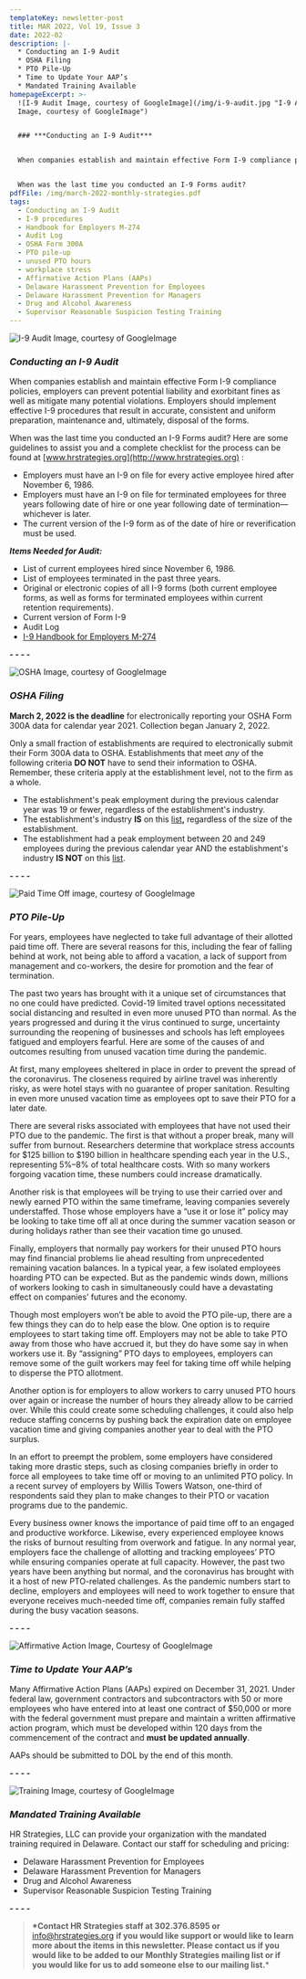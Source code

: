 ```yaml
---
templateKey: newsletter-post
title: MAR 2022, Vol 19, Issue 3
date: 2022-02
description: |-
  * Conducting an I-9 Audit
  * OSHA Filing
  * PTO Pile-Up
  * Time to Update Your AAP’s
  * Mandated Training Available
homepageExcerpt: >-
  ![I-9 Audit Image, courtesy of GoogleImage](/img/i-9-audit.jpg "I-9 Audit
  Image, courtesy of GoogleImage")


  ### ***Conducting an I-9 Audit***


  When companies establish and maintain effective Form I-9 compliance policies, employers can prevent potential liability and exorbitant fines as well as mitigate many potential violations. Employers should implement effective I-9 procedures that result in accurate, consistent and uniform preparation, maintenance and, ultimately, disposal of the forms.


  When was the last time you conducted an I-9 Forms audit?
pdfFile: /img/march-2022-monthly-strategies.pdf
tags:
  - Conducting an I-9 Audit
  - I-9 procedures
  - Handbook for Employers M-274
  - Audit Log
  - OSHA Form 300A
  - PTO pile-up
  - unused PTO hours
  - workplace stress
  - Affirmative Action Plans (AAPs)
  - Delaware Harassment Prevention for Employees
  - Delaware Harassment Prevention for Managers
  - Drug and Alcohol Awareness
  - Supervisor Reasonable Suspicion Testing Training
---
```

![I-9 Audit Image, courtesy of GoogleImage](/img/i-9-audit.jpg "I-9 Audit Image, courtesy of GoogleImage")

### ***Conducting an I-9 Audit***

When companies establish and maintain effective Form I-9 compliance policies, employers can prevent potential liability and exorbitant fines as well as mitigate many potential violations. Employers should implement effective I-9 procedures that result in accurate, consistent and uniform preparation, maintenance and, ultimately, disposal of the forms.

When was the last time you conducted an I-9 Forms audit? Here are some guidelines to assist you and a complete checklist for the process can be found at [www.hrstrategies.org](http://www.hrstrategies.org) :

* Employers must have an I-9 on file for every active employee hired after November 6, 1986.
* Employers must have an I-9 on file for terminated employees for three years following date of hire or one year following date of termination—whichever is later.
* The current version of the I-9 form as of the date of hire or reverification must be used.

***Items Needed for Audit:***

* List of current employees hired since November 6, 1986.
* List of employees terminated in the past three years.
* Original or electronic copies of all I-9 forms (both current employee forms, as well as forms for terminated employees within current retention requirements).
* Current version of Form I-9
* Audit Log
* [I-9 Handbook for Employers M-274](https://www.uscis.gov/i-9-central/form-i-9-resources/handbook-for-employers-m-274)

**\- - - -**

![OSHA Image, courtesy of GoogleImage](/img/osha-capitol.jpg "OSHA Image, courtesy of GoogleImage")

### ***OSHA Filing***

**March 2, 2022 is the deadline** for electronically reporting your OSHA Form 300A data for calendar year 2021. Collection began January 2, 2022.

Only a small fraction of establishments are required to electronically submit their Form 300A data to OSHA. Establishments that meet *any* of the following criteria **DO NOT** have to send their information to OSHA. Remember, these criteria apply at the establishment level, not to the firm as a whole.

* The establishment's peak employment during the previous calendar year was 19 or fewer, regardless of the establishment's industry.
* The establishment's industry **IS** on this [list](https://www.osha.gov/recordkeeping/presentations/exempttable "Non-Mandatory Appendix A to Subpart B -- Partially Exempt Industries")**,** regardless of the size of the establishment.
* The establishment had a peak employment between 20 and 249 employees during the previous calendar year AND the establishment's industry **IS NOT** on this [list](https://www.osha.gov/recordkeeping/naics-codes-electronic-submission "list").

***\- - - -***

![Paid Time Off image, courtesy of GoogleImage](/img/pto-image.jpg "Paid Time Off image, courtesy of GoogleImage")

### ***PTO Pile-Up***

For years, employees have neglected to take full advantage of their allotted paid time off. There are several reasons for this, including the fear of falling behind at work, not being able to afford a vacation, a lack of support from management and co-workers, the desire for promotion and the fear of termination.

The past two years has brought with it a unique set of circumstances that no one could have predicted. Covid-19 limited travel options necessitated social distancing and resulted in even more unused PTO than normal. As the years progressed and during it the virus continued to surge, uncertainty surrounding the reopening of businesses and schools has left employees fatigued and employers fearful. Here are some of the causes of and outcomes resulting from unused vacation time during the pandemic.

At first, many employees sheltered in place in order to prevent the spread of the coronavirus. The closeness required by airline travel was inherently risky, as were hotel stays with no guarantee of proper sanitation. Resulting in even more unused vacation time as employees opt to save their PTO for a later date.

There are several risks associated with employees that have not used their PTO due to the pandemic. The first is that without a proper break, many will suffer from burnout. Researchers determine that workplace stress accounts for $125 billion to $190 billion in healthcare spending each year in the U.S., representing 5%–8% of total healthcare costs. With so many workers forgoing vacation time, these numbers could increase dramatically.

Another risk is that employees will be trying to use their carried over and newly earned PTO within the same timeframe, leaving companies severely understaffed. Those whose employers have a “use it or lose it” policy may be looking to take time off all at once during the summer vacation season or during holidays rather than see their vacation time go unused.

Finally, employers that normally pay workers for their unused PTO hours may find financial problems lie ahead resulting from unprecedented remaining vacation balances. In a typical year, a few isolated employees hoarding PTO can be expected. But as the pandemic winds down, millions of workers looking to cash in simultaneously could have a devastating effect on companies’ futures and the economy.

Though most employers won’t be able to avoid the PTO pile-up, there are a few things they can do to help ease the blow. One option is to require employees to start taking time off. Employers may not be able to take PTO away from those who have accrued it, but they do have some say in when workers use it. By “assigning” PTO days to employees, employers can remove some of the guilt workers may feel for taking time off while helping to disperse the PTO allotment.

Another option is for employers to allow workers to carry unused PTO hours over again or increase the number of hours they already allow to be carried over. While this could create some scheduling challenges, it could also help reduce staffing concerns by pushing back the expiration date on employee vacation time and giving companies another year to deal with the PTO surplus.

In an effort to preempt the problem, some employers have considered taking more drastic steps, such as closing companies briefly in order to force all employees to take time off or moving to an unlimited PTO policy. In a recent survey of employers by Willis Towers Watson, one-third of respondents said they plan to make changes to their PTO or vacation programs due to the pandemic.

Every business owner knows the importance of paid time off to an engaged and productive workforce. Likewise, every experienced employee knows the risks of burnout resulting from overwork and fatigue. In any normal year, employers face the challenge of allotting and tracking employees’ PTO while ensuring companies operate at full capacity. However, the past two years have been anything but normal, and the coronavirus has brought with it a host of new PTO-related challenges. As the pandemic numbers start to decline, employers and employees will need to work together to ensure that everyone receives much-needed time off, companies remain fully staffed during the busy vacation seasons.

***\- - - -***

![Affirmative Action Image, Courtesy of GoogleImage](/img/aap3.jpg "Affirmative Action Image, Courtesy of GoogleImage")

### ***Time to Update Your AAP’s***

Many Affirmative Action Plans (AAPs) expired on December 31, 2021. Under federal law, government contractors and subcontractors with 50 or more employees who have entered into at least one contract of $50,000 or more with the federal government must prepare and maintain a written affirmative action program, which must be developed within 120 days from the commencement of the contract and **must be updated annually**.

AAPs should be submitted to DOL by the end of this month.

***\- - - -***

![Training Image, courtesy of GoogleImage](/img/training.jpg "Training Image, courtesy of GoogleImage")

### ***Mandated Training Available***

HR Strategies, LLC can provide your organization with the mandated training required in Delaware. Contact our staff for scheduling and pricing:

* Delaware Harassment Prevention for Employees
* Delaware Harassment Prevention for Managers
* Drug and Alcohol Awareness
* Supervisor Reasonable Suspicion Testing Training

***\- - - -***

> **\*Contact HR Strategies staff at 302.376.8595 or** [info@hrstrategies.org](mailto:info@hrstrategies.org) **if you would like support or would like to learn more about the items in this newsletter. Please contact us if you would like to be added to our Monthly Strategies mailing list or if you would like for us to add someone else to our mailing list.***